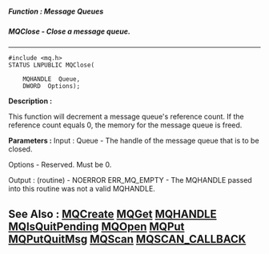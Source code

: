 ##### Function : Message Queues
##### MQClose - Close a message queue.
---
```
#include <mq.h>
STATUS LNPUBLIC MQClose(

	MQHANDLE  Queue,
	DWORD  Options);
```
**Description :**

This function will decrement a message queue's reference count. If the 
reference count equals 0, the memory for the message queue is freed.

**Parameters :**
Input :
Queue  -  The handle of the message queue that is to be closed.

Options  -  Reserved. Must be 0.

Output :
(routine)  -  NOERROR
ERR_MQ_EMPTY - The MQHANDLE passed into this routine was not a valid MQHANDLE.



**See Also :**
[MQCreate](/reference/Func/MQCreate)
[MQGet](/reference/Func/MQGet)
[MQHANDLE](/reference/Data/MQHANDLE)
[MQIsQuitPending](/reference/Func/MQIsQuitPending)
[MQOpen](/reference/Func/MQOpen)
[MQPut](/reference/Func/MQPut)
[MQPutQuitMsg](/reference/Func/MQPutQuitMsg)
[MQScan](/reference/Func/MQScan)
[MQSCAN_CALLBACK](/reference/Data/MQSCAN_CALLBACK)
---
